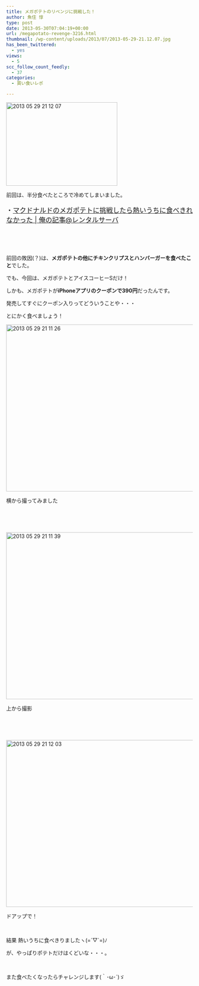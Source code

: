 ```yaml
---
title: メガポテトのリベンジに挑戦した！
author: 魚住 惇
type: post
date: 2013-05-30T07:04:19+00:00
url: /megapotato-revenge-3216.html
thumbnail: /wp-content/uploads/2013/07/2013-05-29-21.12.07.jpg
has_been_twittered:
  - yes
views:
  - 5
scc_follow_count_feedly:
  - 37
categories:
  - 買い食いレポ

---
```

<img decoding="async" loading="lazy" title="2013-05-29 21.12.07.jpg" src="/wp-content/uploads/2013/05/2013-05-29-21.12.07.jpg" alt="2013 05 29 21 12 07" width="300" height="225" border="0" />

<!--more-->

前回は、半分食べたところで冷めてしまいました。

<p style="font-size: 18px;">
  ・<a rel="nofollow" href="http://jun3010.me/megapotato-challenge-3169.html" target="_blank">マクドナルドのメガポテトに挑戦したら熱いうちに食べきれなかった | 俺の記事@レンタルサーバ</a>
</p>

 

 

前回の敗因(？)は、**メガポテトの他にチキンクリプスとハンバーガーを食べたこと**でした。

でも、今回は、メガポテトとアイスコーヒーSだけ！

しかも、メガポテトが**iPhoneアプリのクーポンで390円**だったんです。

発売してすぐにクーポン入りってどういうことや・・・

とにかく食べましょう！

<img decoding="async" loading="lazy" title="2013-05-29 21.11.26.jpg" src="/wp-content/uploads/2013/05/2013-05-29-21.11.26.jpg" alt="2013 05 29 21 11 26" width="600" height="450" border="0" /> 

横から撮ってみました

 

 

<img decoding="async" loading="lazy" title="2013-05-29 21.11.39.jpg" src="/wp-content/uploads/2013/05/2013-05-29-21.11.39.jpg" alt="2013 05 29 21 11 39" width="600" height="450" border="0" /> 

上から撮影

 

 

<img decoding="async" loading="lazy" title="2013-05-29 21.12.03.jpg" src="/wp-content/uploads/2013/05/2013-05-29-21.12.03.jpg" alt="2013 05 29 21 12 03" width="600" height="450" border="0" /> 

ドアップで！

 

結果 熱いうちに食べきりましたヽ(=´▽\`=)ﾉ

が、やっぱりポテトだけはくどいな・・・。

 

また食べたくなったらチャレンジします(｀･ω･´)ゞ